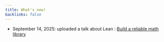 ```yaml
---
title: What's new!
backlinks: false
---
```


- September 14, 2025: uploaded a talk about Lean : [Build a reliable math library](/slides/2025mathsig.md)
